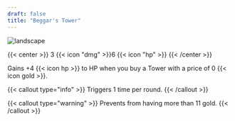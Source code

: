 ```yaml
---
draft: false
title: "Beggar's Tower"
---
```


![landscape](/images/towers/towerS_74.png)

{{< center >}}
3 {{< icon "dmg" >}}6 {{< icon "hp" >}}
{{< /center >}}

Gains +4 {{< icon hp >}} to HP when you buy a Tower with a price of 0 {{< icon gold >}}.

{{< callout type="info" >}}
Triggers 1 time per round.
{{< /callout >}}

{{< callout type="warning" >}}
Prevents from having more than 11 gold.
{{< /callout >}}
